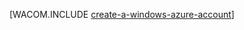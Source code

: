 <properties title="Create a Windows Azure account and enable preview features" pageTitle="Create a Windows Azure account" description="Create a free trial account and how to enable Windows Azure preview features, including BizTalk Services, HDInsight, and Windows Azure Back" authors="waltpo" />

[WACOM.INCLUDE [create-a-windows-azure-account](../includes/create-a-windows-azure-account.md)]
